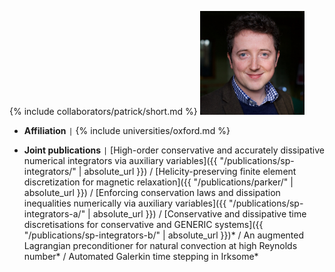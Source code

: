 {% include collaborators/patrick/short.md %}
<img src="/assets/img/collaborators/patrick.jpg" alt="Patrick Farrell" width="167" />
- **Affiliation** <code>&#124;</code> {% include universities/oxford.md %}
<!-- - **Role** <code>&#124;</code> PhD (DPhil) co-supervisor -->
- **Joint publications** <code>&#124;</code> [High-order conservative and accurately dissipative numerical integrators via auxiliary variables]({{ "/publications/sp-integrators/" | absolute_url }}) / [Helicity-preserving finite element discretization for magnetic relaxation]({{ "/publications/parker/" | absolute_url }}) / [Enforcing conservation laws and dissipation inequalities numerically via auxiliary variables]({{ "/publications/sp-integrators-a/" | absolute_url }}) / [Conservative and dissipative time discretisations for conservative and GENERIC systems]({{ "/publications/sp-integrators-b/" | absolute_url }})* / An augmented Lagrangian preconditioner for natural convection at high Reynolds number* / Automated Galerkin time stepping in Irksome*